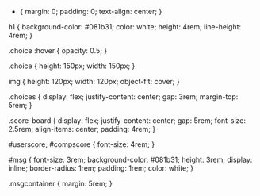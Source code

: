 * {
    margin: 0;
    padding: 0;
    text-align: center;
}

h1 {
    background-color: #081b31;
    color: white;
    height: 4rem;
    line-height: 4rem;
}

.choice :hover {
    opacity: 0.5;
}

.choice {
    height: 150px;
    width: 150px;
}

img {
    height: 120px;
    width: 120px;
    object-fit: cover;
}

.choices {
    display: flex;
    justify-content: center;
    gap: 3rem;
    margin-top: 5rem;
}

.score-board {
    display: flex;
    justify-content: center;
    gap: 5rem;
    font-size: 2.5rem;
    align-items: center;
    padding: 4rem;
}

#userscore,
#compscore {
    font-size: 4rem;
}

#msg {
    font-size: 3rem;
    background-color: #081b31;
    height: 3rem;
    display: inline;
    border-radius: 1rem;
    padding: 1rem;
    color: white;
}

.msgcontainer {
    margin: 5rem;
}
